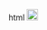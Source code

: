 html
   <img src="https://i.pinimg.com/564x/27/02/b5/2702b536d2a8afb02082fc854cecb0f4.jpg" alt="Описание изображения" width="20"/>
